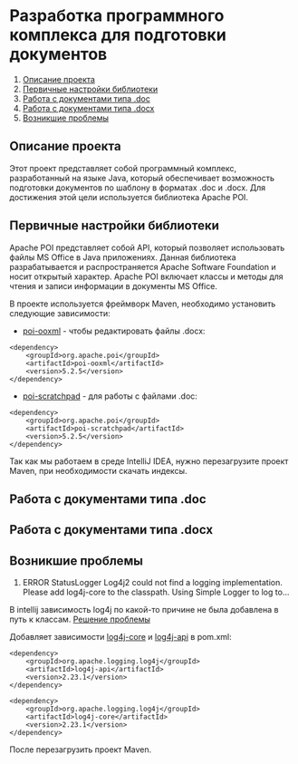 # Разработка программного комплекса для подготовки документов

1. [Описание проекта](#Description)
2. [Первичные настройки библиотеки](#Settings)
3. [Работа с документами типа .doc](#Doc)
4. [Работа с документами типа .docx](#Docx)
5. [Возникшие проблемы](#Problems)

## <a name="Description"></a> Описание проекта

Этот проект представляет собой программный комплекс, разработанный на языке Java, который обеспечивает возможность подготовки документов по шаблону в форматах .doc и .docx. Для достижения этой цели используется библиотека Apache POI.

## <a name="Settings"></a> Первичные настройки библиотеки

Apache POI представляет собой API, который позволяет использовать файлы MS Office в Java приложениях. Данная библиотека разрабатывается и распространяется Apache Software Foundation и носит открытый характер. Apache POI включает классы и методы для чтения и записи информации в документы MS Office.

В проекте используется фреймворк Maven, необходимо установить следующие зависимости: 
- [poi-ooxml](https://mvnrepository.com/artifact/org.apache.poi/poi-ooxml) - чтобы редактировать файлы .docx:
```
<dependency>
    <groupId>org.apache.poi</groupId>
    <artifactId>poi-ooxml</artifactId>
    <version>5.2.5</version>
</dependency>
```
- [poi-scratchpad](https://mvnrepository.com/artifact/org.apache.poi/poi-scratchpad) - для работы с файлами .doc:
```
<dependency>
    <groupId>org.apache.poi</groupId>
    <artifactId>poi-scratchpad</artifactId>
    <version>5.2.5</version>
</dependency>
```
Так как мы работаем в среде IntelliJ IDEA, нужно перезагрузите проект Maven, при необходимости скачать индексы.

## <a name="Doc"></a> Работа с документами типа .doc

## <a name="Docx"></a> Работа с документами типа .docx

## <a name="Problems"></a> Возникшие проблемы

1. ERROR StatusLogger Log4j2 could not find a logging implementation. Please add log4j-core to the classpath. Using Simple Logger to log to...

В intellij зависимость log4j по какой-то причине не была добавлена в путь к классам. [Решение проблемы](https://stackoverflow.com/questions/47881821/error-statuslogger-log4j2-could-not-find-a-logging-implementation)

Добавляет зависимости [log4j-core](https://mvnrepository.com/artifact/org.apache.logging.log4j/log4j-core) и [log4j-api](https://mvnrepository.com/artifact/org.apache.logging.log4j/log4j-api) в pom.xml:
```
<dependency>
    <groupId>org.apache.logging.log4j</groupId>
    <artifactId>log4j-api</artifactId>
    <version>2.23.1</version>
</dependency>

<dependency>
    <groupId>org.apache.logging.log4j</groupId>
    <artifactId>log4j-core</artifactId>
    <version>2.23.1</version>
</dependency>
```
После перезагрузить проект Maven.